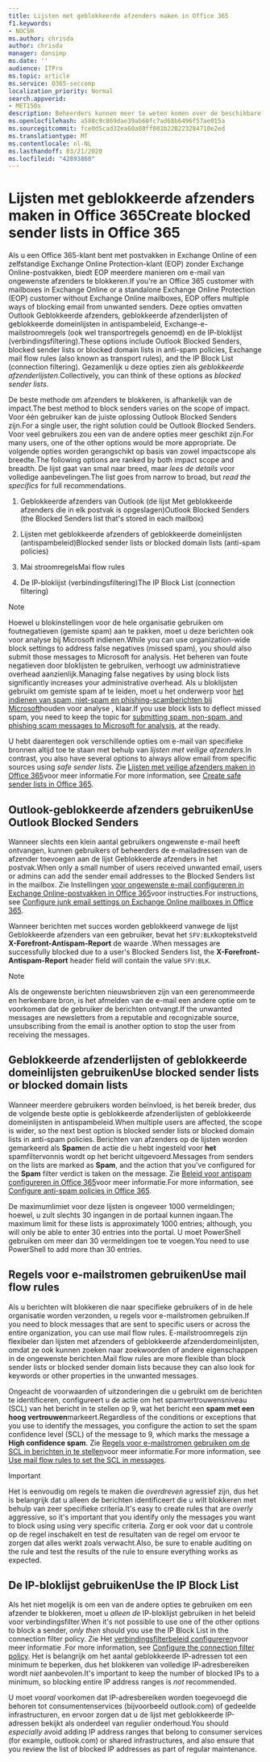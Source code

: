 ```yaml
---
title: Lijsten met geblokkeerde afzenders maken in Office 365
f1.keywords:
- NOCSH
ms.author: chrisda
author: chrisda
manager: dansimp
ms.date: ''
audience: ITPro
ms.topic: article
ms.service: O365-seccomp
localization_priority: Normal
search.appverid:
- MET150s
description: Beheerders kunnen meer te weten komen over de beschikbare opties in Office 365 en EOP om binnenkomende berichten te blokkeren.
ms.openlocfilehash: a588c9c869dae39ab60fc7ad68b6496f57ae015a
ms.sourcegitcommit: fce0d5cad32ea60a08ff001b228223284710e2ed
ms.translationtype: MT
ms.contentlocale: nl-NL
ms.lasthandoff: 03/21/2020
ms.locfileid: "42893860"
---
```

# <a name="create-blocked-sender-lists-in-office-365"></a><span data-ttu-id="937b4-103">Lijsten met geblokkeerde afzenders maken in Office 365</span><span class="sxs-lookup"><span data-stu-id="937b4-103">Create blocked sender lists in Office 365</span></span>

<span data-ttu-id="937b4-104">Als u een Office 365-klant bent met postvakken in Exchange Online of een zelfstandige Exchange Online Protection-klant (EOP) zonder Exchange Online-postvakken, biedt EOP meerdere manieren om e-mail van ongewenste afzenders te blokkeren.</span><span class="sxs-lookup"><span data-stu-id="937b4-104">If you're an Office 365 customer with mailboxes in Exchange Online or a standalone Exchange Online Protection (EOP) customer without Exchange Online mailboxes, EOP offers multiple ways of blocking email from unwanted senders.</span></span> <span data-ttu-id="937b4-105">Deze opties omvatten Outlook Geblokkeerde afzenders, geblokkeerde afzenderlijsten of geblokkeerde domeinlijsten in antispambeleid, Exchange-e-mailstroomregels (ook wel transportregels genoemd) en de IP-bloklijst (verbindingsfiltering).</span><span class="sxs-lookup"><span data-stu-id="937b4-105">These options include Outlook Blocked Senders, blocked sender lists or blocked domain lists in anti-spam policies, Exchange mail flow rules (also known as transport rules), and the IP Block List (connection filtering).</span></span> <span data-ttu-id="937b4-106">Gezamenlijk u deze opties zien als _geblokkeerde afzenderlijsten._</span><span class="sxs-lookup"><span data-stu-id="937b4-106">Collectively, you can think of these options as _blocked sender lists_.</span></span>

<span data-ttu-id="937b4-107">De beste methode om afzenders te blokkeren, is afhankelijk van de impact.</span><span class="sxs-lookup"><span data-stu-id="937b4-107">The best method to block senders varies on the scope of impact.</span></span> <span data-ttu-id="937b4-108">Voor één gebruiker kan de juiste oplossing Outlook Blocked Senders zijn.</span><span class="sxs-lookup"><span data-stu-id="937b4-108">For a single user, the right solution could be Outlook Blocked Senders.</span></span> <span data-ttu-id="937b4-109">Voor veel gebruikers zou een van de andere opties meer geschikt zijn.</span><span class="sxs-lookup"><span data-stu-id="937b4-109">For many users, one of the other options would be more appropriate.</span></span> <span data-ttu-id="937b4-110">De volgende opties worden gerangschikt op basis van zowel impactscope als breedte.</span><span class="sxs-lookup"><span data-stu-id="937b4-110">The following options are ranked by both impact scope and breadth.</span></span> <span data-ttu-id="937b4-111">De lijst gaat van smal naar breed, maar *lees de details* voor volledige aanbevelingen.</span><span class="sxs-lookup"><span data-stu-id="937b4-111">The list goes from narrow to broad, but *read the specifics* for full recommendations.</span></span>

1. <span data-ttu-id="937b4-112">Geblokkeerde afzenders van Outlook (de lijst Met geblokkeerde afzenders die in elk postvak is opgeslagen)</span><span class="sxs-lookup"><span data-stu-id="937b4-112">Outlook Blocked Senders (the Blocked Senders list that's stored in each mailbox)</span></span>

2. <span data-ttu-id="937b4-113">Lijsten met geblokkeerde afzenders of geblokkeerde domeinlijsten (antispambeleid)</span><span class="sxs-lookup"><span data-stu-id="937b4-113">Blocked sender lists or blocked domain lists (anti-spam policies)</span></span>

3. <span data-ttu-id="937b4-114">Mai stroomregels</span><span class="sxs-lookup"><span data-stu-id="937b4-114">Mai flow rules</span></span>

4. <span data-ttu-id="937b4-115">De IP-bloklijst (verbindingsfiltering)</span><span class="sxs-lookup"><span data-stu-id="937b4-115">The IP Block List (connection filtering)</span></span>

> [!NOTE]
> <span data-ttu-id="937b4-116">Hoewel u blokinstellingen voor de hele organisatie gebruiken om foutnegatieven (gemiste spam) aan te pakken, moet u deze berichten ook voor analyse bij Microsoft indienen.</span><span class="sxs-lookup"><span data-stu-id="937b4-116">While you can use organization-wide block settings to address false negatives (missed spam), you should also submit those messages to Microsoft for analysis.</span></span> <span data-ttu-id="937b4-117">Het beheren van foute negatieven door bloklijsten te gebruiken, verhoogt uw administratieve overhead aanzienlijk.</span><span class="sxs-lookup"><span data-stu-id="937b4-117">Managing false negatives by using block lists significantly increases your administrative overhead.</span></span> <span data-ttu-id="937b4-118">Als u bloklijsten gebruikt om gemiste spam af te leiden, moet u het onderwerp voor [het indienen van spam, niet-spam en phishing-scamberichten bij Microsoft](https://docs.microsoft.com/office365/SecurityCompliance/submit-spam-non-spam-and-phishing-scam-messages-to-microsoft-for-analysis)houden voor analyse , klaar.</span><span class="sxs-lookup"><span data-stu-id="937b4-118">If you use block lists to deflect missed spam, you need to keep the topic for [submitting spam, non-spam, and phishing scam messages to Microsoft for analysis](https://docs.microsoft.com/office365/SecurityCompliance/submit-spam-non-spam-and-phishing-scam-messages-to-microsoft-for-analysis), at the ready.</span></span>

<span data-ttu-id="937b4-119">U hebt daarentegen ook verschillende opties om e-mail van specifieke bronnen altijd toe te staan met behulp van _lijsten met veilige afzenders._</span><span class="sxs-lookup"><span data-stu-id="937b4-119">In contrast, you also have several options to always allow email from specific sources using _safe sender lists_.</span></span> <span data-ttu-id="937b4-120">Zie [Lijsten met veilige afzenders maken in Office 365](create-safe-sender-lists-in-office-365.md)voor meer informatie.</span><span class="sxs-lookup"><span data-stu-id="937b4-120">For more information, see [Create safe sender lists in Office 365](create-safe-sender-lists-in-office-365.md).</span></span>

## <a name="use-outlook-blocked-senders"></a><span data-ttu-id="937b4-121">Outlook-geblokkeerde afzenders gebruiken</span><span class="sxs-lookup"><span data-stu-id="937b4-121">Use Outlook Blocked Senders</span></span>

<span data-ttu-id="937b4-122">Wanneer slechts een klein aantal gebruikers ongewenste e-mail heeft ontvangen, kunnen gebruikers of beheerders de e-mailadressen van de afzender toevoegen aan de lijst Geblokkeerde afzenders in het postvak.</span><span class="sxs-lookup"><span data-stu-id="937b4-122">When only a small number of users received unwanted email, users or admins can add the sender email addresses to the Blocked Senders list in the mailbox.</span></span> <span data-ttu-id="937b4-123">Zie Instellingen [voor ongewenste e-mail configureren in Exchange Online-postvakken in Office 365](configure-junk-email-settings-on-exo-mailboxes.md)voor instructies.</span><span class="sxs-lookup"><span data-stu-id="937b4-123">For instructions, see [Configure junk email settings on Exchange Online mailboxes in Office 365](configure-junk-email-settings-on-exo-mailboxes.md).</span></span>

<span data-ttu-id="937b4-124">Wanneer berichten met succes worden geblokkeerd vanwege de lijst Geblokkeerde afzenders van een gebruiker, bevat het `SFV:BLK`koptekstveld **X-Forefront-Antispam-Report** de waarde .</span><span class="sxs-lookup"><span data-stu-id="937b4-124">When messages are successfully blocked due to a user's Blocked Senders list, the **X-Forefront-Antispam-Report** header field will contain the value `SFV:BLK`.</span></span>

> [!NOTE]
> <span data-ttu-id="937b4-125">Als de ongewenste berichten nieuwsbrieven zijn van een gerenommeerde en herkenbare bron, is het afmelden van de e-mail een andere optie om te voorkomen dat de gebruiker de berichten ontvangt.</span><span class="sxs-lookup"><span data-stu-id="937b4-125">If the unwanted messages are newsletters from a reputable and recognizable source, unsubscribing from the email is another option to stop the user from receiving the messages.</span></span>

## <a name="use-blocked-sender-lists-or-blocked-domain-lists"></a><span data-ttu-id="937b4-126">Geblokkeerde afzenderlijsten of geblokkeerde domeinlijsten gebruiken</span><span class="sxs-lookup"><span data-stu-id="937b4-126">Use blocked sender lists or blocked domain lists</span></span>

<span data-ttu-id="937b4-127">Wanneer meerdere gebruikers worden beïnvloed, is het bereik breder, dus de volgende beste optie is geblokkeerde afzenderlijsten of geblokkeerde domeinlijsten in antispambeleid.</span><span class="sxs-lookup"><span data-stu-id="937b4-127">When multiple users are affected, the scope is wider, so the next best option is blocked sender lists or blocked domain lists in anti-spam policies.</span></span> <span data-ttu-id="937b4-128">Berichten van afzenders op de lijsten worden gemarkeerd als **Spam**en de actie die u hebt ingesteld voor **het** spamfiltervonnis wordt op het bericht uitgevoerd.</span><span class="sxs-lookup"><span data-stu-id="937b4-128">Messages from senders on the lists are marked as **Spam**, and the action that you've configured for the **Spam** filter verdict is taken on the message.</span></span> <span data-ttu-id="937b4-129">Zie [Beleid voor antispam configureren in Office 365](configure-your-spam-filter-policies.md)voor meer informatie.</span><span class="sxs-lookup"><span data-stu-id="937b4-129">For more information, see [Configure anti-spam policies in Office 365](configure-your-spam-filter-policies.md).</span></span>

<span data-ttu-id="937b4-130">De maximumlimiet voor deze lijsten is ongeveer 1000 vermeldingen; hoewel, u zult slechts 30 ingangen in de portaal kunnen ingaan.</span><span class="sxs-lookup"><span data-stu-id="937b4-130">The maximum limit for these lists is approximately 1000 entries; although, you will only be able to enter 30 entries into the portal.</span></span> <span data-ttu-id="937b4-131">U moet PowerShell gebruiken om meer dan 30 vermeldingen toe te voegen.</span><span class="sxs-lookup"><span data-stu-id="937b4-131">You need to use PowerShell to add more than 30 entries.</span></span>

## <a name="use-mail-flow-rules"></a><span data-ttu-id="937b4-132">Regels voor e-mailstromen gebruiken</span><span class="sxs-lookup"><span data-stu-id="937b4-132">Use mail flow rules</span></span>

<span data-ttu-id="937b4-133">Als u berichten wilt blokkeren die naar specifieke gebruikers of in de hele organisatie worden verzonden, u regels voor e-mailstromen gebruiken.</span><span class="sxs-lookup"><span data-stu-id="937b4-133">If you need to block messages that are sent to specific users or across the entire organization, you can use mail flow rules.</span></span> <span data-ttu-id="937b4-134">E-mailstroomregels zijn flexibeler dan lijsten met afzenders of geblokkeerde afzenderdomeinlijsten, omdat ze ook kunnen zoeken naar zoekwoorden of andere eigenschappen in de ongewenste berichten.</span><span class="sxs-lookup"><span data-stu-id="937b4-134">Mail flow rules are more flexible than block sender lists or blocked sender domain lists because they can also look for keywords or other properties in the unwanted messages.</span></span>

<span data-ttu-id="937b4-135">Ongeacht de voorwaarden of uitzonderingen die u gebruikt om de berichten te identificeren, configureert u de actie om het spamvertrouwensniveau (SCL) van het bericht in te stellen op 9, wat het bericht een **spam met een hoog vertrouwen**markeert.</span><span class="sxs-lookup"><span data-stu-id="937b4-135">Regardless of the conditions or exceptions that you use to identify the messages, you configure the action to set the spam confidence level (SCL) of the message to 9, which marks the message a **High confidence spam**.</span></span> <span data-ttu-id="937b4-136">Zie [Regels voor e-mailstromen gebruiken om de SCL in berichten in te stellen](use-mail-flow-rules-to-set-the-spam-confidence-level-scl-in-messages.md)voor meer informatie.</span><span class="sxs-lookup"><span data-stu-id="937b4-136">For more information, see [Use mail flow rules to set the SCL in messages](use-mail-flow-rules-to-set-the-spam-confidence-level-scl-in-messages.md).</span></span>

> [!IMPORTANT]
> <span data-ttu-id="937b4-137">Het is eenvoudig om regels te maken die *overdreven* agressief zijn, dus het is belangrijk dat u alleen de berichten identificeert die u wilt blokkeren met behulp van zeer specifieke criteria.</span><span class="sxs-lookup"><span data-stu-id="937b4-137">It's easy to create rules that are *overly* aggressive, so it's important that you identify only the messages you want to block using using very specific criteria.</span></span> <span data-ttu-id="937b4-138">Zorg er ook voor dat u controle op de regel inschakelt en test de resultaten van de regel om ervoor te zorgen dat alles werkt zoals verwacht.</span><span class="sxs-lookup"><span data-stu-id="937b4-138">Also, be sure to enable auditing on the rule and test the results of the rule to ensure everything works as expected.</span></span>

## <a name="use-the-ip-block-list"></a><span data-ttu-id="937b4-139">De IP-bloklijst gebruiken</span><span class="sxs-lookup"><span data-stu-id="937b4-139">Use the IP Block List</span></span>

<span data-ttu-id="937b4-140">Als het niet mogelijk is om een van de andere opties te gebruiken om een afzender te blokkeren, moet u *alleen de* IP-bloklijst gebruiken in het beleid voor verbindingsfilter.</span><span class="sxs-lookup"><span data-stu-id="937b4-140">When it's not possible to use one of the other options to block a sender, *only then* should you use the IP Block List in the connection filter policy.</span></span> <span data-ttu-id="937b4-141">Zie Het [verbindingsfilterbeleid configureren](configure-the-connection-filter-policy.md)voor meer informatie .</span><span class="sxs-lookup"><span data-stu-id="937b4-141">For more information, see [Configure the connection filter policy](configure-the-connection-filter-policy.md).</span></span> <span data-ttu-id="937b4-142">Het is belangrijk om het aantal geblokkeerde IP-adressen tot een minimum te beperken, dus het blokkeren van volledige IP-adresbereiken wordt *niet* aanbevolen.</span><span class="sxs-lookup"><span data-stu-id="937b4-142">It's important to keep the number of blocked IPs to a minimum, so blocking entire IP address ranges is *not* recommended.</span></span>

<span data-ttu-id="937b4-143">U moet *vooral* voorkomen dat IP-adresbereiken worden toegevoegd die behoren tot consumentenservices (bijvoorbeeld outlook.com) of gedeelde infrastructuren, en ervoor zorgen dat u de lijst met geblokkeerde IP-adressen bekijkt als onderdeel van regulier onderhoud.</span><span class="sxs-lookup"><span data-stu-id="937b4-143">You should *especially* avoid adding IP address ranges that belong to consumer services (for example, outlook.com) or shared infrastructures, and also ensure that you review the list of blocked IP addresses as part of regular maintenance.</span></span>

